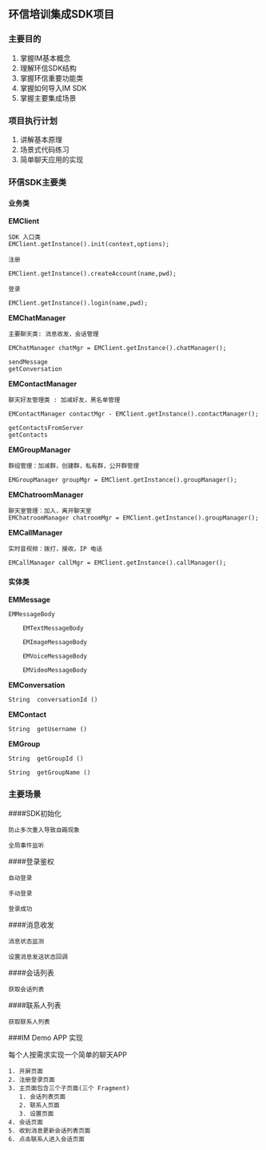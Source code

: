 ## 环信培训集成SDK项目

### 主要目的
1. 掌握IM基本概念
2. 理解环信SDK结构
3. 掌握环信重要功能类
5. 掌握如何导入IM SDK
6. 掌握主要集成场景


### 项目执行计划

1. 讲解基本原理
2. 场景式代码练习
3. 简单聊天应用的实现

### 环信SDK主要类

#### 业务类
**EMClient**

    SDK 入口类
    EMClient.getInstance().init(context,options);
    
    注册
    
    EMClient.getInstance().createAccount(name,pwd);
    
    登录
    
    EMClient.getInstance().login(name,pwd);
    
**EMChatManager**

    主要聊天类: 消息收发，会话管理
    
    EMChatManager chatMgr = EMClient.getInstance().chatManager();
    
    sendMessage
    getConversation

**EMContactManager**
    
    聊天好友管理类 : 加减好友，黑名单管理
    
    EMContactManager contactMgr - EMClient.getInstance().contactManager();
    
    getContactsFromServer
    getContacts
    
**EMGroupManager**

    群组管理：加减群，创建群，私有群，公开群管理
    
    EMGroupManager groupMgr = EMClient.getInstance().groupManager();

**EMChatroomManager**

    聊天室管理：加入，离开聊天室
    EMChatroomManager chatroomMgr = EMClient.getInstance().groupManager();
    
    
**EMCallManager**
    
    实时音视频：拨打，接收，IP 电话
    
    EMCallManager callMgr = EMClient.getInstance().callManager();
    
#### 实体类

**EMMessage**

	EMMessageBody
	
		EMTextMessageBody
		
		EMImageMessageBody
		
		EMVoiceMessageBody
		
		EMVideoMessageBody

**EMConversation**

    String 	conversationId ()

**EMContact**

    String 	getUsername ()

**EMGroup**
	 
	String 	getGroupId ()
	 
	String 	getGroupName ()
	
### 主要场景

####SDK初始化

	防止多次重入导致自踢现象
	
	全局事件监听

####登录鉴权

	自动登录
	
	手动登录
	
	登录成功

####消息收发

	消息状态监测
	
	设置消息发送状态回调

####会话列表

    获取会话列表
    
####联系人列表

    获取联系人列表
    
###IM Demo APP 实现

每个人按需求实现一个简单的聊天APP

	1. 开屏页面
	2. 注册登录页面
	3. 主页面包含三个子页面(三个 Fragment)
	   1. 会话列表页面
	   2. 联系人页面
	   3. 设置页面
	4. 会话页面
	5. 收到消息更新会话列表页面
	6. 点击联系人进入会话页面
	   
	   

